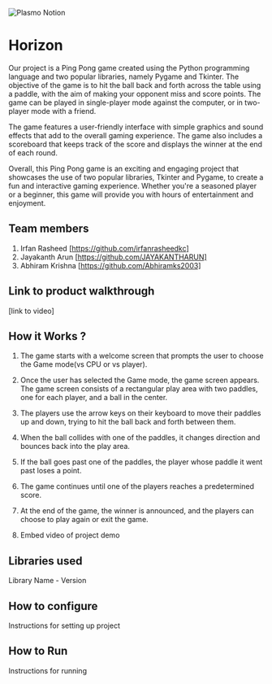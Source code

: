 ![Plasmo Notion](https://user-images.githubusercontent.com/64391274/219694678-8f1a2829-b0b2-41de-9152-4c4a4e43c2d5.png)



# Horizon
Our project is a Ping Pong game created using the Python programming language and two popular libraries, namely Pygame and Tkinter. The objective of the game is to hit the ball back and forth across the table using a paddle, with the aim of making your opponent miss and score points. The game can be played in single-player mode against the computer, or in two-player mode with a friend.

The game features a user-friendly interface with simple graphics and sound effects that add to the overall gaming experience. The game also includes a scoreboard that keeps track of the score and displays the winner at the end of each round.

Overall, this Ping Pong game is an exciting and engaging project that showcases the use of two popular libraries, Tkinter and Pygame, to create a fun and interactive gaming experience. Whether you're a seasoned player or a beginner, this game will provide you with hours of entertainment and enjoyment.
## Team members
1. Irfan Rasheed [https://github.com/irfanrasheedkc]
2. Jayakanth Arun [https://github.com/JAYAKANTHARUN]
3. Abhiram Krishna [https://github.com/Abhiramks2003]
## Link to product walkthrough
[link to video]
## How it Works ?
1. The game starts with a welcome screen that prompts the user to choose the Game mode(vs CPU or vs player).

2. Once the user has selected the Game mode, the game screen appears. The game screen consists of a rectangular play area with two paddles, one for each player, and a ball in the center.

3. The players use the arrow keys on their keyboard to move their paddles up and down, trying to hit the ball back and forth between them.

4. When the ball collides with one of the paddles, it changes direction and bounces back into the play area.

5. If the ball goes past one of the paddles, the player whose paddle it went past loses a point.

6. The game continues until one of the players reaches a predetermined score.

7. At the end of the game, the winner is announced, and the players can choose to play again or exit the game.
2. Embed video of project demo
## Libraries used
Library Name - Version
## How to configure
Instructions for setting up project
## How to Run
Instructions for running
